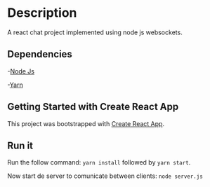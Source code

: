 # Description

A react chat project implemented using node js websockets.

## Dependencies

-[Node Js](https://nodejs.org/en/)

-[Yarn](https://classic.yarnpkg.com/en/docs/install/#mac-stable)

## Getting Started with Create React App

This project was bootstrapped with [Create React App](https://github.com/facebook/create-react-app).

## Run it

Run the follow command: `yarn install` followed by `yarn start`.

Now start de server to comunicate between clients: `node server.js`